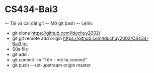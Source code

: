 # CS434-Bai3
-- Tải và cài đặt git
-- Mở git bash
-- Lệnh: 
   + git clone https://github.com/lduchuy2002/
   + git git remote add origin https://github.com/lduchuy2002/CS434-Bai3.git
   + Sửa file
   + git add .
   + git commit -m "Tên - mô tả commit"
   + git push --set-upstream origin master
